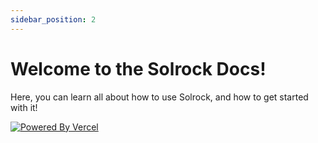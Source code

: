 ```yaml
---
sidebar_position: 2
---
```


# Welcome to the Solrock Docs!

Here, you can learn all about how to use Solrock, and how to get started with it!

[![Powered By Vercel](/poweredbyvercel.svg)](https://vercel.com?utm_source=mmattDonk&utm_campaign=oss)
